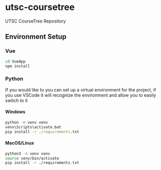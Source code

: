 # utsc-coursetree
UTSC CourseTree Repository

## Environment Setup
### Vue
```bash
cd VueApp
npm install
```
### Python
If you would like to you can set up a virtual environment for the project, if you use VSCode it will recognize the environment and allow you to easily switch to it
#### Windows
```cmd
python -m venv venv
venv\Scripts\activate.bat
pip install -r ./requirements.txt
```

#### MacOS/Linux
```bash
python3 -m venv venv
source venv/bin/activate
pip install -r ./requirements.txt
```
